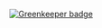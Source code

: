 
[![Greenkeeper badge](https://badges.greenkeeper.io/Unikka/TidSporing.svg)](https://greenkeeper.io/)
